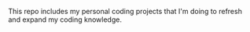 This repo includes my personal coding projects that I'm doing to refresh and expand my coding knowledge.
